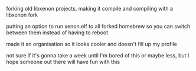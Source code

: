 forking old libxenon projects, making it compile and compiling with a libxenon fork

putting an option to run xenon.elf to all forked homebrew so you can switch between them instead of having to reboot

made it an organisation so it looks cooler and doesn't fill up my profile

not sure if it's gonna take a week until I'm bored of this or maybe less, but I hope someone out there will have fun with this
